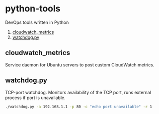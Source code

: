 # python-tools
DevOps tools written in Python
1. [cloudwatch_metrics](#cloudwatch_metrics)
2. [watchdog.py](#watchdog.py)


## cloudwatch_metrics
Service daemon for Ubuntu servers to post custom CloudWatch metrics.
## watchdog.py
TCP-port watchdog. Monitors availability of the TCP port, runs external process if port is unavailable.
```bash
./watchdog.py -a 192.168.1.1 -p 80 -c "echo port unavailable" -r 1
```